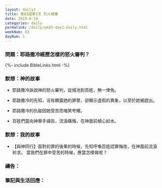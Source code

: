 ```yaml
---
layout: daily2
title: 第83週第1天 烈火傾覆
date: 2019-8-19
categories: daily
permalink: /daily/wk83-day1-daily.html
weekNum: 83
dayNum: 1
---
```


### 問題：耶路撒冷經歷怎樣的怒火審判？

{%- include BibleLinks.html -%}

### 默想：神的故事
+ 耶路撒冷訴說神的怒火審判，從城池到百姓，無一倖免。

+ 耶路撒冷的先知，沒有顯露她的罪孽，卻顯示虛假的異象，以至於她被趕出。

+ 耶路撒冷的仇敌因她受苦而嗤笑夸耀。

+ 百姓們當向神舉手禱告，流淚痛悔，在神面前傾心如水。

### 默想：我的故事
+ 【與神同行】面對的罪的後果的時候，先知呼喚百姓認罪悔改，在神面前流淚祈求。 當我們在罪中受苦的時候，應當怎樣做呢？

### 禱告：

### 筆記與生活回應：

